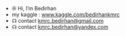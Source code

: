 - ✇ Hi, I’m Bedirhan
- my kaggle : www.kaggle.com/bedirhankmrc
- ☊ contact kmrc.bedirhan@gmail.com
- ☊ contact kmrc.bedirhan@yandex.com
